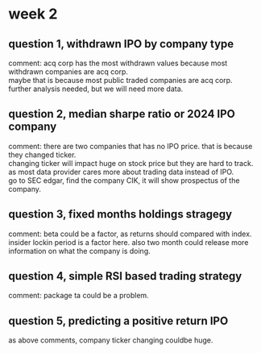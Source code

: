 # week 2
## question 1, withdrawn IPO by company type
comment: acq corp has the most withdrawn values because most withdrawn companies are acq corp.    
maybe that is because most public traded companies are acq corp.    
further analysis needed, but we will need more data.

## question 2, median sharpe ratio or 2024 IPO company
comment: there are two companies that has no IPO price. that is because they changed ticker.   
changing ticker will impact huge on stock price but they are hard to track.    
as most data provider cares more about trading data instead of IPO.   
go to SEC edgar, find the company CIK, it will show prospectus of the company.   

## question 3, fixed months holdings stragegy   
comment: beta could be a factor, as returns should compared with index.   
insider lockin period is a factor here. also two month could release more information on what the company is doing.   

## question 4, simple RSI based trading strategy   
comment: package ta could be a problem. 

## question 5, predicting a positive return IPO   
as above comments, company ticker changing couldbe huge.   
